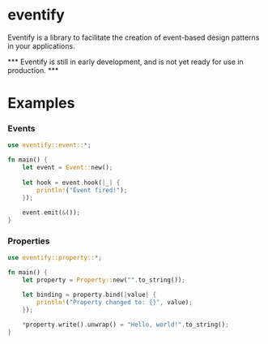 # eventify
Eventify is a library to facilitate the creation of event-based design patterns in your applications.

*** Eventify is still in early development, and is not yet ready for use in production. ***

# Examples
### Events
```rust
use eventify::event::*;

fn main() {
    let event = Event::new();
    
    let hook = event.hook(|_| {
        println!("Event fired!");
    });
    
    event.emit(&());
}
```
### Properties
```rust
use eventify::property::*;

fn main() {
    let property = Property::new("".to_string());

    let binding = property.bind(|value| {
        println!("Property changed to: {}", value);
    });

    *property.write().unwrap() = "Hello, world!".to_string();
}
```